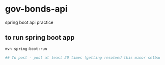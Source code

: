 # gov-bonds-api
spring boot api practice

## to run spring boot app
```bash
mvn spring-boot:run

## To post - post at least 20 times (getting resolved this minor setback asap don't worry- we've got this in our backlog)